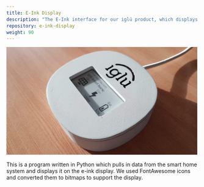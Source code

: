 ```yaml
---
title: E-Ink Display
description: "The E-Ink interface for our iglü product, which displays home statistics."
repository: e-ink-display
weight: 90
---
```


<img src="/eink.jpg" width="500"/>

This is a program written in Python which pulls in data from the smart home
system and displays it on the e-ink display. We used FontAwesome icons and
converted them to bitmaps to support the display.
